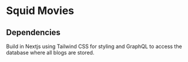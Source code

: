 # Squid Movies
## Dependencies
Build in Nextjs using Tailwind CSS for styling and GraphQL to access the database where all blogs are stored.
